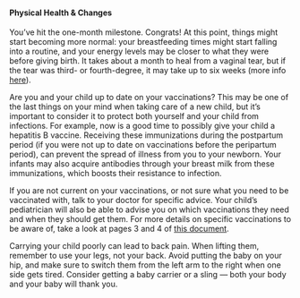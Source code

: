 #### Physical Health & Changes

You’ve hit the one-month milestone. Congrats! At this point, things might start becoming more normal: your breastfeeding times might start falling into a routine, and your energy levels may be closer to what they were before giving birth. It takes about a month to heal from a vaginal tear, but if the tear was third- or fourth-degree, it may take up to six weeks (more info [here](https://www.happiestbaby.com/blogs/parents/postpartum-recovery-timeline)). 

Are you and your child up to date on your vaccinations? This may be one of the last things on your mind when taking care of a new child, but it’s important to consider it to protect both yourself and your child from infections. For example, now is a good time to possibly give your child a hepatitis B vaccine. Receiving these immunizations during the postpartum period (if you were not up to date on vaccinations before the peripartum period), can prevent the spread of illness from you to your newborn. Your infants may also acquire antibodies through your breast milk from these immunizations, which boosts their resistance to infection. 

If you are not current on your vaccinations, or not sure what you need to be vaccinated with, talk to your doctor for specific advice. Your child’s pediatrician will also be able to advise you on which vaccinations they need and when they should get them. For more details on specific vaccinations to be aware of, take a look at pages 3 and 4 of [this document](https://www.acog.org/-/media/project/acog/acogorg/files/pdfs/publications/2018-postpartum-toolkit.pdf?utm_source=vanity&utm_medium=web&utm_campaign=media%20%20hfh). 

Carrying your child poorly can lead to back pain. When lifting them, remember to use your legs, not your back. Avoid putting the baby on your hip, and make sure to switch them from the left arm to the right when one side gets tired. Consider getting a baby carrier or a sling — both your body and your baby will thank you.
